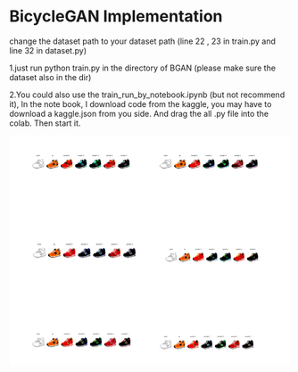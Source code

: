 # BicycleGAN Implementation
change the dataset path to your dataset path 
(line 22 , 23 in train.py and line 32 in dataset.py) 

1.just run python train.py in the directory of BGAN (please make sure the dataset also in the dir)

2.You could also use the train_run_by_notebook.ipynb (but not recommend it), In the note book, I 
download code from the kaggle, you may have to download a kaggle.json from you side. And drag the all 
.py file into the colab. Then start it.

![alt text](./image1.png)
